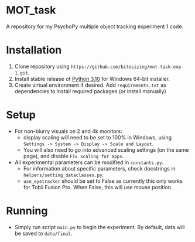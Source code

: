# MOT_task
A repository for my PsychoPy multiple object tracking experiment 1 code. 

# Installation
1) Clone repository using `https://github.com/bitesizing/mot-task-exp-1.git`.
2) Install stable release of [Python 3.10](https://www.python.org/downloads/release/python-3100/) for Windows 64-bit installer.
3) Create virtual environment if desired. Add `requirements.txt` as dependencies to install required packages (or install manually)

# Setup
- For non-blurry visuals on 2 and 4k monitors:
    - display scaling will need to be set to 100% in Windows, using `Settings -> System -> Display -> Scale and Layout`.
    - You will also need to go into advanced scaling settings (on the same page), and disable `Fix scaling for apps`.
- All experimental parameters can be modified in `constants.py`.
    - For information about specific parameters, check docstrings in `helpers/setting_dataclasses.py`.
    - `use_eyetracker` should be set to False as currently this only works for Tobii Fusion Pro. When False, this will use mouse position. 

# Running
- Simply run script `main.py` to begin the experiment. By default, data will be saved to `data/final`. 